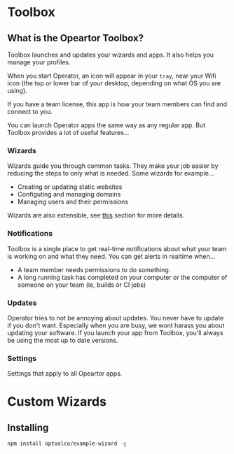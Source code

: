 # Toolbox

## What is the Opeartor Toolbox?
Toolbox launches and updates your wizards and apps. It also helps you
manage your profiles.

When you start Operator, an icon will appear in your `tray`, near your
Wifi icon (the top or lower bar of your desktop, depending on what OS you
are using).

If you have a team license, this app is how your team members can find and
connect to you.

You can launch Operator apps the same way as any regular app. But Toolbox
provides a lot of useful features...

### Wizards

Wizards guide you through common tasks. They make your job easier by reducing
the steps to only what is needed. Some wizards for example...

- Creating or updating static websites
- Configuting and managing domains
- Managing users and their permissions

Wizards are also extensible, see [this][0] section for more details.

### Notifications

Toolbox is a single place to get real-time notifications about what your team is
working on and what they need. You can get alerts in realtime when...

- A team member needs permissions to do something.
- A long running task has completed on your computer or the computer of someone on your team (ie, builds or CI jobs)

### Updates

Operator tries to not be annoying about updates. You never have to update if you
don't want. Especially when you are busy, we wont harass you about updating your
software. If you launch your app from Toolbox, you'll always be using the most up
to date versions.

### Settings

Settings that apply to all Opeartor apps.

# Custom Wizards

## Installing

```bash
npm install optoolco/example-wizard -g
```

[0]://optool.co/docs?toolbox/Custom-Wizards
